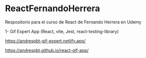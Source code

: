 # ReactFernandoHerrera
Respositorio para el curso de React de Fernando Herrera en Udemy

1- Gif Expert App (React, vite, Jest, react-testing-library)

https://andrespbt-gif-expert.netlify.app/

https://andrespbt.github.io/react-gif-app/

